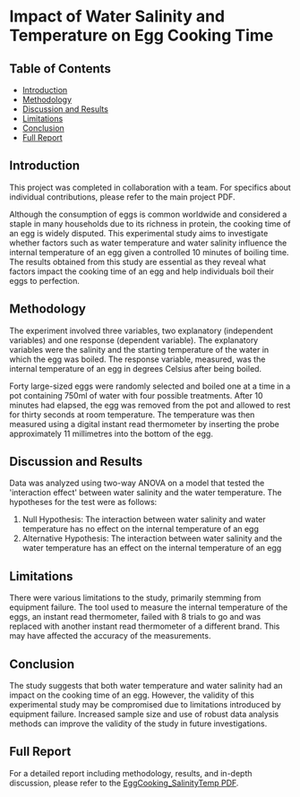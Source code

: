 # Impact of Water Salinity and Temperature on Egg Cooking Time

## Table of Contents
- [Introduction](#introduction)
- [Methodology](#methodology)
- [Discussion and Results](#discussion-and-results)
- [Limitations](#limitations)
- [Conclusion](#conclusion)
- [Full Report](#full-report)

## Introduction
This project was completed in collaboration with a team. For specifics about individual contributions, please refer to the main project PDF.

Although the consumption of eggs is common worldwide and considered a staple in many households due to its richness in protein, the cooking time of an egg is widely disputed. This experimental study aims to investigate whether factors such as water temperature and water salinity influence the internal temperature of an egg given a controlled 10 minutes of boiling time. The results obtained from this study are essential as they reveal what factors impact the cooking time of an egg and help individuals boil their eggs to perfection.

## Methodology
The experiment involved three variables, two explanatory (independent variables) and one response (dependent variable). The explanatory variables were the salinity and the starting temperature of the water in which the egg was boiled. The response variable, measured, was the internal temperature of an egg in degrees Celsius after being boiled.

Forty large-sized eggs were randomly selected and boiled one at a time in a pot containing 750ml of water with four possible treatments. After 10 minutes had elapsed, the egg was removed from the pot and allowed to rest for thirty seconds at room temperature. The temperature was then measured using a digital instant read thermometer by inserting the probe approximately 11 millimetres into the bottom of the egg.

## Discussion and Results
Data was analyzed using two-way ANOVA on a model that tested the 'interaction effect' between water salinity and the water temperature. The hypotheses for the test were as follows:

1. Null Hypothesis: The interaction between water salinity and water temperature has no effect on the internal temperature of an egg
2. Alternative Hypothesis: The interaction between water salinity and the water temperature has an effect on the internal temperature of an egg

## Limitations
There were various limitations to the study, primarily stemming from equipment failure. The tool used to measure the internal temperature of the eggs, an instant read thermometer, failed with 8 trials to go and was replaced with another instant read thermometer of a different brand. This may have affected the accuracy of the measurements.

## Conclusion
The study suggests that both water temperature and water salinity had an impact on the cooking time of an egg. However, the validity of this experimental study may be compromised due to limitations introduced by equipment failure. Increased sample size and use of robust data analysis methods can improve the validity of the study in future investigations.

## Full Report
For a detailed report including methodology, results, and in-depth discussion, please refer to the [EggCooking_SalinityTemp PDF](./EggCooking_SalinityTemp.pdf).
